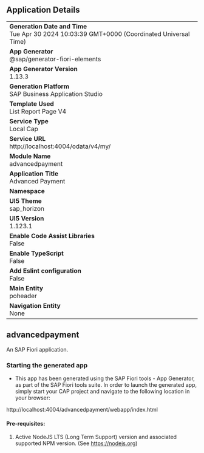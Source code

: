 ## Application Details
|               |
| ------------- |
|**Generation Date and Time**<br>Tue Apr 30 2024 10:03:39 GMT+0000 (Coordinated Universal Time)|
|**App Generator**<br>@sap/generator-fiori-elements|
|**App Generator Version**<br>1.13.3|
|**Generation Platform**<br>SAP Business Application Studio|
|**Template Used**<br>List Report Page V4|
|**Service Type**<br>Local Cap|
|**Service URL**<br>http://localhost:4004/odata/v4/my/
|**Module Name**<br>advancedpayment|
|**Application Title**<br>Advanced Payment|
|**Namespace**<br>|
|**UI5 Theme**<br>sap_horizon|
|**UI5 Version**<br>1.123.1|
|**Enable Code Assist Libraries**<br>False|
|**Enable TypeScript**<br>False|
|**Add Eslint configuration**<br>False|
|**Main Entity**<br>poheader|
|**Navigation Entity**<br>None|

## advancedpayment

An SAP Fiori application.

### Starting the generated app

-   This app has been generated using the SAP Fiori tools - App Generator, as part of the SAP Fiori tools suite.  In order to launch the generated app, simply start your CAP project and navigate to the following location in your browser:

http://localhost:4004/advancedpayment/webapp/index.html

#### Pre-requisites:

1. Active NodeJS LTS (Long Term Support) version and associated supported NPM version.  (See https://nodejs.org)


